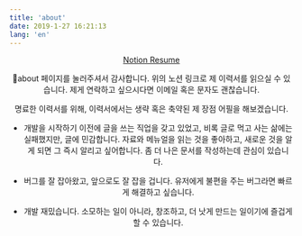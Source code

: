 ```yaml
---
title: 'about'
date: 2019-1-27 16:21:13
lang: 'en'
---
```


<div align="center">

<a href="https://www.notion.so/jaewankim/7bb29f5ad5654dd4aa36f00f88f07e34" about="_blank">Notion Resume</a>

🙏about 페이지를 눌러주셔서 감사합니다. 위의 노션 링크로 제 이력서를 읽으실 수 있습니다. 제게 연락하고 싶으시다면 이메일 혹은 문자도 괜찮습니다.

명료한 이력서를 위해, 이력서에서는 생략 혹은 축약된 제 장점 어필을 해보겠습니다.

- 개발을 시작하기 이전에 글을 쓰는 직업을 갖고 있었고, 비록 글로 먹고 사는 삶에는 실패했지만, 글에 민감합니다. 자료와 메뉴얼을 읽는 것을 좋아하고, 새로운 것을 알게 되면 그 즉시 알리고 싶어합니다. 좀 더 나은 문서를 작성하는데 관심이 있습니다.

- 버그를 잘 잡아왔고, 앞으로도 잘 잡을 겁니다. 유저에게 불편을 주는 버그라면 빠르게 해결하고 싶습니다.

- 개발 재밌습니다. 소모하는 일이 아니라, 창조하고, 더 낫게 만드는 일이기에 즐겁게 할 수 있습니다.

</div>
